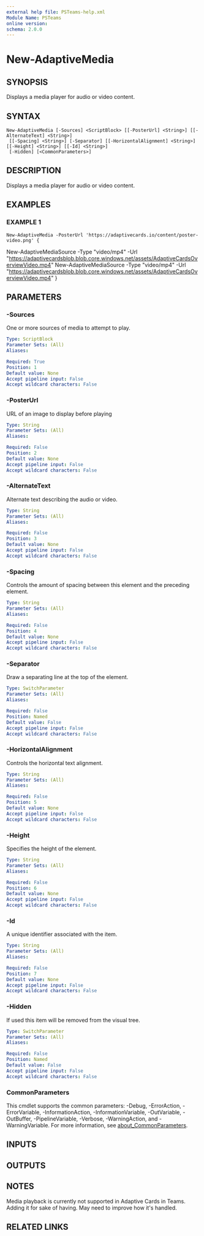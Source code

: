 ```yaml
---
external help file: PSTeams-help.xml
Module Name: PSTeams
online version:
schema: 2.0.0
---
```


# New-AdaptiveMedia

## SYNOPSIS
Displays a media player for audio or video content.

## SYNTAX

```
New-AdaptiveMedia [-Sources] <ScriptBlock> [[-PosterUrl] <String>] [[-AlternateText] <String>]
 [[-Spacing] <String>] [-Separator] [[-HorizontalAlignment] <String>] [[-Height] <String>] [[-Id] <String>]
 [-Hidden] [<CommonParameters>]
```

## DESCRIPTION
Displays a media player for audio or video content.

## EXAMPLES

### EXAMPLE 1
```
New-AdaptiveMedia -PosterUrl 'https://adaptivecards.io/content/poster-video.png' {
```

New-AdaptiveMediaSource -Type "video/mp4" -Url "https://adaptivecardsblob.blob.core.windows.net/assets/AdaptiveCardsOverviewVideo.mp4"
    New-AdaptiveMediaSource -Type "video/mp4" -Url "https://adaptivecardsblob.blob.core.windows.net/assets/AdaptiveCardsOverviewVideo.mp4"
}

## PARAMETERS

### -Sources
One or more sources of media to attempt to play.

```yaml
Type: ScriptBlock
Parameter Sets: (All)
Aliases:

Required: True
Position: 1
Default value: None
Accept pipeline input: False
Accept wildcard characters: False
```

### -PosterUrl
URL of an image to display before playing

```yaml
Type: String
Parameter Sets: (All)
Aliases:

Required: False
Position: 2
Default value: None
Accept pipeline input: False
Accept wildcard characters: False
```

### -AlternateText
Alternate text describing the audio or video.

```yaml
Type: String
Parameter Sets: (All)
Aliases:

Required: False
Position: 3
Default value: None
Accept pipeline input: False
Accept wildcard characters: False
```

### -Spacing
Controls the amount of spacing between this element and the preceding element.

```yaml
Type: String
Parameter Sets: (All)
Aliases:

Required: False
Position: 4
Default value: None
Accept pipeline input: False
Accept wildcard characters: False
```

### -Separator
Draw a separating line at the top of the element.

```yaml
Type: SwitchParameter
Parameter Sets: (All)
Aliases:

Required: False
Position: Named
Default value: False
Accept pipeline input: False
Accept wildcard characters: False
```

### -HorizontalAlignment
Controls the horizontal text alignment.

```yaml
Type: String
Parameter Sets: (All)
Aliases:

Required: False
Position: 5
Default value: None
Accept pipeline input: False
Accept wildcard characters: False
```

### -Height
Specifies the height of the element.

```yaml
Type: String
Parameter Sets: (All)
Aliases:

Required: False
Position: 6
Default value: None
Accept pipeline input: False
Accept wildcard characters: False
```

### -Id
A unique identifier associated with the item.

```yaml
Type: String
Parameter Sets: (All)
Aliases:

Required: False
Position: 7
Default value: None
Accept pipeline input: False
Accept wildcard characters: False
```

### -Hidden
If used this item will be removed from the visual tree.

```yaml
Type: SwitchParameter
Parameter Sets: (All)
Aliases:

Required: False
Position: Named
Default value: False
Accept pipeline input: False
Accept wildcard characters: False
```

### CommonParameters
This cmdlet supports the common parameters: -Debug, -ErrorAction, -ErrorVariable, -InformationAction, -InformationVariable, -OutVariable, -OutBuffer, -PipelineVariable, -Verbose, -WarningAction, and -WarningVariable. For more information, see [about_CommonParameters](http://go.microsoft.com/fwlink/?LinkID=113216).

## INPUTS

## OUTPUTS

## NOTES
Media playback is currently not supported in Adaptive Cards in Teams.
Adding it for sake of having.
May need to improve how it's handled.

## RELATED LINKS
